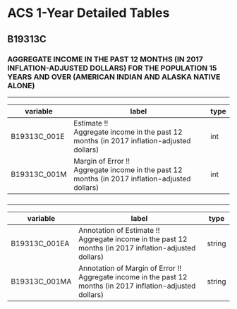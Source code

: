 # ACS 1-Year Detailed Tables

## B19313C

### AGGREGATE INCOME IN THE PAST 12 MONTHS (IN 2017 INFLATION-ADJUSTED DOLLARS) FOR THE POPULATION 15 YEARS AND OVER (AMERICAN INDIAN AND ALASKA NATIVE ALONE)

___

| variable | label | type |
| ----- | ----- | ----- |
| B19313C_001E | Estimate !!<br>Aggregate income in the past 12 months (in 2017 inflation-adjusted dollars) | int |
| B19313C_001M | Margin of Error !!<br>Aggregate income in the past 12 months (in 2017 inflation-adjusted dollars) | int |
### 

___

| variable | label | type |
| ----- | ----- | ----- |
| B19313C_001EA | Annotation of Estimate !!<br>Aggregate income in the past 12 months (in 2017 inflation-adjusted dollars) | string |
| B19313C_001MA | Annotation of Margin of Error !!<br>Aggregate income in the past 12 months (in 2017 inflation-adjusted dollars) | string |

